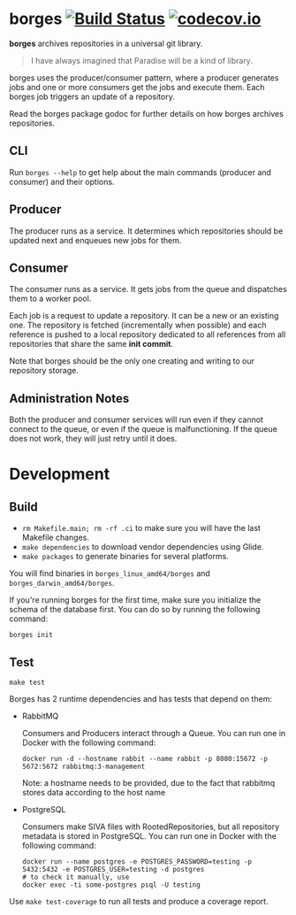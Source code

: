 
borges [![Build Status](https://travis-ci.org/src-d/borges.svg?branch=master)](https://travis-ci.org/src-d/borges) [![codecov.io](https://codecov.io/gh/src-d/borges/branch/master/graph/badge.svg?token=ETL49e3u1L)](https://codecov.io/gh/src-d/borges)
======

**borges** archives repositories in a universal git library.

> I have always imagined that Paradise will be a kind of library.

borges uses the producer/consumer pattern, where a producer generates jobs and
one or more consumers get the jobs and execute them. Each borges job triggers
an update of a repository.

Read the borges package godoc for further details on how borges archives
repositories.

## CLI

Run `borges --help` to get help about the main commands (producer and consumer)
and their options.

## Producer

The producer runs as a service. It determines which repositories should be
updated next and enqueues new jobs for them.

## Consumer

The consumer runs as a service. It gets jobs from the queue and dispatches them
to a worker pool.

Each job is a request to update a repository. It can be a new or an existing
one. The repository is fetched (incrementally when possible) and each reference
is pushed to a local repository dedicated to all references from all repositories
that share the same **init commit**.

Note that borges should be the only one creating and writing to our repository
storage.

## Administration Notes

Both the producer and consumer services will run even if they cannot connect to
the queue, or even if the queue is malfunctioning. If the queue does not work,
they will just retry until it does.

# Development

## Build

- `rm Makefile.main; rm -rf .ci` to make sure you will have the last Makefile changes.
- `make dependencies` to download vendor dependencies using Glide.
- `make packages` to generate binaries for several platforms.

You will find binaries in `borges_linux_amd64/borges` and `borges_darwin_amd64/borges`.

If you're running borges for the first time, make sure you initialize the schema of the database first. You can do so by running the following command:

```
borges init
```

## Test

`make test`

Borges has 2 runtime dependencies and has tests that depend on them:

  - RabbitMQ

    Consumers and Producers interact through a Queue. You can run one in Docker with the following command:
    ```
    docker run -d --hostname rabbit --name rabbit -p 8080:15672 -p 5672:5672 rabbitmq:3-management
    ```
    Note: a hostname needs to be provided, due to the fact that rabbitmq stores data according to the host name


  - PostgreSQL

    Consumers make SIVA files with RootedRepositories, but all repository metadata is stored in PostgreSQL.
    You can run one in Docker with the following command:
    ```
    docker run --name postgres -e POSTGRES_PASSWORD=testing -p 5432:5432 -e POSTGRES_USER=testing -d postgres
    # to check it manually, use
    docker exec -ti some-postgres psql -U testing
    ```

Use `make test-coverage` to run all tests and produce a coverage report.
